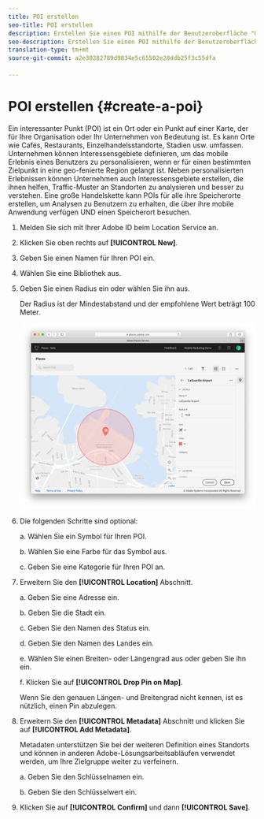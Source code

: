 ```yaml
---
title: POI erstellen
seo-title: POI erstellen
description: Erstellen Sie einen POI mithilfe der Benutzeroberfläche "Orte".
seo-description: Erstellen Sie einen POI mithilfe der Benutzeroberfläche "Orte".
translation-type: tm+mt
source-git-commit: a2e30282789d9834e5c65502e28ddb25f3c55dfa

---
```



# POI erstellen {#create-a-poi}

Ein interessanter Punkt \(POI\) ist ein Ort oder ein Punkt auf einer Karte, der für Ihre Organisation oder Ihr Unternehmen von Bedeutung ist. Es kann Orte wie Cafés, Restaurants, Einzelhandelsstandorte, Stadien usw. umfassen. Unternehmen können Interessensgebiete definieren, um das mobile Erlebnis eines Benutzers zu personalisieren, wenn er für einen bestimmten Zielpunkt in eine geo-fenierte Region gelangt ist. Neben personalisierten Erlebnissen können Unternehmen auch Interessensgebiete erstellen, die ihnen helfen, Traffic-Muster an Standorten zu analysieren und besser zu verstehen. Eine große Handelskette kann POIs für alle ihre Speicherorte erstellen, um Analysen zu Benutzern zu erhalten, die über ihre mobile Anwendung verfügen UND einen Speicherort besuchen.

1. Melden Sie sich mit Ihrer Adobe ID beim Location Service an.
1. Klicken Sie oben rechts auf **[!UICONTROL New]**.
1. Geben Sie einen Namen für Ihren POI ein.
1.  Wählen Sie eine Bibliothek aus.
1. Geben Sie einen Radius ein oder wählen Sie ihn aus.

   Der Radius ist der Mindestabstand und der empfohlene Wert beträgt 100 Meter.

   ![einen POI definieren](/help/assets/define_poi.png)

1. Die folgenden Schritte sind optional:

   a. Wählen Sie ein Symbol für Ihren POI.

   b. Wählen Sie eine Farbe für das Symbol aus.

   c. Geben Sie eine Kategorie für Ihren POI an.

1. Erweitern Sie den **[!UICONTROL Location]** Abschnitt.

   a. Geben Sie eine Adresse ein.

   b. Geben Sie die Stadt ein.

   c. Geben Sie den Namen des Status ein.

   d. Geben Sie den Namen des Landes ein.

   e. Wählen Sie einen Breiten- oder Längengrad aus oder geben Sie ihn ein.

   f. Klicken Sie auf **[!UICONTROL Drop Pin on Map]**.

   Wenn Sie den genauen Längen- und Breitengrad nicht kennen, ist es nützlich, einen Pin abzulegen.

1. Erweitern Sie den **[!UICONTROL Metadata]** Abschnitt und klicken Sie auf **[!UICONTROL Add Metadata]**.

   Metadaten unterstützen Sie bei der weiteren Definition eines Standorts und können in anderen Adobe-Lösungsarbeitsabläufen verwendet werden, um Ihre Zielgruppe weiter zu verfeinern.

   a. Geben Sie den Schlüsselnamen ein.

   b. Geben Sie den Schlüsselwert ein.

1. Klicken Sie auf **[!UICONTROL Confirm]** und dann **[!UICONTROL  Save]**.
